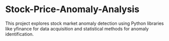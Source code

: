 # Stock-Price-Anomaly-Analysis
This project explores stock market anomaly detection using Python libraries like yfinance for data acquisition and statistical methods for anomaly identification.

